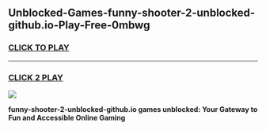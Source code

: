 
## Unblocked-Games-funny-shooter-2-unblocked-github.io-Play-Free-0mbwg
<h3>
<a href="https://premium76.site?title=funny-shooter-2-unblocked-github.io&ref=18A1">CLICK TO PLAY</a></h3>
<hr>

<h3>
<a href="https://premium76.site?title=funny-shooter-2-unblocked-github.io&ref=18A1">CLICK 2 PLAY</a>
  
</h3>

<a href="https://premium76.site?title=funny-shooter-2-unblocked-github.io&ref=18A1"><img src="https://clearcache.store/games.png"></a>


**funny-shooter-2-unblocked-github.io games unblocked: Your Gateway to Fun and Accessible Online Gaming**
